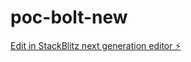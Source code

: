 # poc-bolt-new

[Edit in StackBlitz next generation editor ⚡️](https://stackblitz.com/~/github.com/mateus-carvalho-tarion/poc-bolt-new)